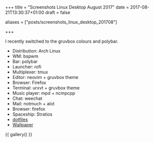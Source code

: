 +++
title = "Screenshots Linux Desktop August 2017"
date = 2017-08-21T13:30:37+01:00
draft = false

aliases = ["posts/screenshots_linux_desktop_201708"]

+++

I recently switched to the gruvbox colours and polybar.

* Distribution: Arch Linux
* WM: bspwm
* Bar: polybar
* Launcher: rofi
* Multiplexer: tmux
* Editor: neovim + gruvbox theme
* Browser: Firefox
* Terminal: urxvt + gruvbox theme
* Music player: mpd + ncmpcpp
* Chat: weechat
* Mail: notmuch + alot
* Browser: firefox
* Spaceship: Stratios
* [dotfiles](https://github.com/proycon/dotfiles/)
* [Wallpaper](https://wallpaperscraft.com/wallpaper/hummingbirds_birds_fly_swing_beak_52297)

{{ gallery() }}
